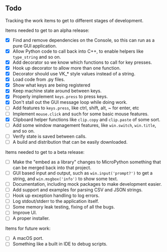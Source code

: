 ## Todo

Tracking the work items to get to different stages of development.

Items needed to get to an alpha release:

- [x] Find and remove dependencies on the Console, so this can run as a pure GUI application.
- [x] Allow Python code to call back into C++, to enable helpers like `type_string` and so on.
- [x] Add decorator so we know which functions to call for key presses.
- [x] Hook up decorator to allow more than one function.
- [x] Decorator should use VK_* style values instead of a string.
- [x] Load code from .py files.
- [x] Show what keys are being registered
- [x] Keep machine state around between keys.
- [x] Properly implement `keys.press` to press keys.
- [x] Don't stall out the GUI message loop while doing work.
- [ ] Add features to `keys.press`, like ctrl, shift, alt, ~ for enter, etc
- [ ] Implement `mouse.click` and such for some basic mouse features.
- [x] Clipboard helper functions like `clip.copy` and `clip.paste` of some sort.
- [ ] Add some window management features, like `win.switch`, `win.title`, and so on.
- [ ] Verify state is saved between calls.
- [ ] A build and distribution that can be easily downloaded.

Items needed to get to a beta release:

- [ ] Make the "embed as a library" changes to MicroPython something that can be merged back into that project.
- [ ] GUI based input and output, such as `win.input('prompt?')` to get a string, and `win.msgbox('info')` to show some text.
- [ ] Documentation, including mock packages to make development easier.
- [ ] Add support and examples for parsing CSV and JSON strings.
- [ ] Hook up exception handling to log errors.
- [ ] Log stdout/stderr to the application itself.
- [ ] Some memory leak testing, fixing of all the bugs.
- [ ] Improve UI.
- [ ] A proper installer.

Items for future work:

- [ ] A macOS port.
- [ ] Something like a built in IDE to debug scripts.
